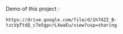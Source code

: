 Demo of this project :

    https://drive.google.com/file/d/1h74ZZ_B-tzcVpTtdQ_c7e5gpcrLXwaEu/view?usp=sharing
